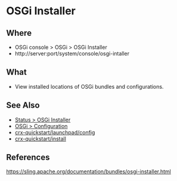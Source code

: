 # OSGi Installer

## Where

- OSGi console > OSGi > OSGi Installer
- http://server:port/system/console/osgi-intaller

## What

- View installed locations of OSGi bundles and configurations.

## See Also

- [Status > OSGi Installer](status-osgi-installer.md)
- [OSGi > Configuration](configMgr.md)
- [crx-quickstart/launchpad/config](/crx-quickstart/launchpad/config.md)
- [crx-quickstart/install](/crx-quickstart/install.md)

## References

https://sling.apache.org/documentation/bundles/osgi-installer.html
